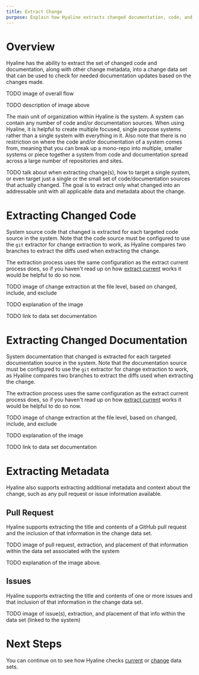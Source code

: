 ```yaml
---
title: Extract Change
purpose: Explain how Hyaline extracts changed documentation, code, and other metadata
---
```

# Overview
Hyaline has the ability to extract the set of changed code and documentation, along with other change metadata, into a change data set that can be used to check for needed documentation updates based on the changes made.

TODO image of overall flow

TODO description of image above

The main unit of organization within Hyaline is the system. A system can contain any number of code and/or documentation sources. When using Hyaline, it is helpful to create multiple focused, single purpose systems rather than a single system with everything in it. Also note that there is no restriction on where the code and/or documentation of a system comes from, meaning that you can break up a mono-repo into multiple, smaller systems or piece together a system from code and documentation spread across a large number of repositories and sites.

TODO talk about when extracting change(s), how to target a single system, or even target just a single or the small set of code/documentation sources that actually changed. The goal is to extract only what changed into an addressable unit with all applicable data and metadata about the change.

# Extracting Changed Code
System source code that changed is extracted for each targeted code source in the system. Note that the code source must be configured to use the `git` extractor for change extraction to work, as Hyaline compares two branches to extract the diffs used when extracting the change.

The extraction process uses the same configuration as the extract current process does, so if you haven't read up on how [extract current](./extract-current.md) works it would be helpful to do so now.

TODO image of change extraction at the file level, based on changed, include, and exclude

TODO explanation of the image

TODO link to data set documentation

# Extracting Changed Documentation
System documentation that changed is extracted for each targeted documentation source in the system. Note that the documentation source must be configured to use the `git` extractor for change extraction to work, as Hyaline compares two branches to extract the diffs used when extracting the change.

The extraction process uses the same configuration as the extract current process does, so if you haven't read up on how [extract current](./extract-current.md) works it would be helpful to do so now.

TODO image of change extraction at the file level, based on changed, include, and exclude

TODO explanation of the image

TODO link to data set documentation

# Extracting Metadata
Hyaline also supports extracting additional metadata and context about the change, such as any pull request or issue information available.

## Pull Request
Hyaline supports extracting the title and contents of a GitHub pull request and the inclusion of that information in the change data set.

TODO image of pull request, extraction, and placement of that information within the data set associated with the system

TODO explanation of the image above.

## Issues
Hyaline supports extracting the title and contents of one or more issues and that inclusion of that information in the change data set.

TODO image of issue(s), extraction, and placement of that info within the data set (linked to the system)

# Next Steps
You can continue on to see how Hyaline checks [current](./check-current.md) or [change](./check-change.md) data sets.